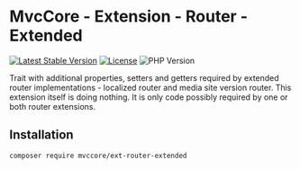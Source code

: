 # MvcCore - Extension - Router - Extended

[![Latest Stable Version](https://img.shields.io/badge/Stable-v5.2.0-brightgreen.svg?style=plastic)](https://github.com/mvccore/ext-router-extended/releases)
[![License](https://img.shields.io/badge/License-BSD%203-brightgreen.svg?style=plastic)](https://mvccore.github.io/docs/mvccore/5.0.0/LICENSE.md)
![PHP Version](https://img.shields.io/badge/PHP->=5.4-brightgreen.svg?style=plastic)

Trait with additional properties, setters and getters required by extended router implementations - localized router and media site version router.
This extension itself is doing nothing. It is only code possibly required by one or both router extensions.

## Installation
```shell
composer require mvccore/ext-router-extended
```